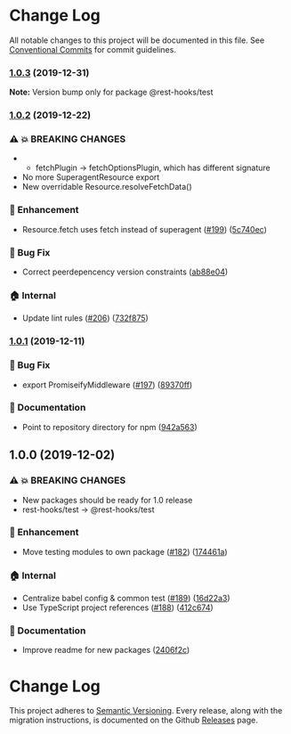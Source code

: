 # Change Log

All notable changes to this project will be documented in this file.
See [Conventional Commits](https://conventionalcommits.org) for commit guidelines.

### [1.0.3](https://github.com/coinbase/rest-hooks/compare/@rest-hooks/test@1.0.2...@rest-hooks/test@1.0.3) (2019-12-31)

**Note:** Version bump only for package @rest-hooks/test





### [1.0.2](https://github.com/coinbase/rest-hooks/compare/@rest-hooks/test@1.0.1...@rest-hooks/test@1.0.2) (2019-12-22)


### ⚠ 💥 BREAKING CHANGES

* * fetchPlugin -> fetchOptionsPlugin, which has different signature
* No more SuperagentResource export
* New overridable Resource.resolveFetchData()

### 💅 Enhancement

* Resource.fetch uses fetch instead of superagent ([#199](https://github.com/coinbase/rest-hooks/issues/199)) ([5c740ec](https://github.com/coinbase/rest-hooks/commit/5c740ecf8f864e33cd9a6ab6cbc0a872ba0344ed))


### 🐛 Bug Fix

* Correct peerdepencency version constraints ([ab88e04](https://github.com/coinbase/rest-hooks/commit/ab88e0445f763d0648b39a376340f76a7710c197))


### 🏠 Internal

* Update lint rules ([#206](https://github.com/coinbase/rest-hooks/issues/206)) ([732f875](https://github.com/coinbase/rest-hooks/commit/732f87536e23d6b43cea3abce5be8cd6f1dd75c7))



### [1.0.1](https://github.com/coinbase/rest-hooks/compare/@rest-hooks/test@1.0.0...@rest-hooks/test@1.0.1) (2019-12-11)


### 🐛 Bug Fix

* export PromiseifyMiddleware ([#197](https://github.com/coinbase/rest-hooks/issues/197)) ([89370ff](https://github.com/coinbase/rest-hooks/commit/89370ffccaee39a6e147b449a76a1ce9778f7010))


### 📝 Documentation

* Point to repository directory for npm ([942a563](https://github.com/coinbase/rest-hooks/commit/942a563493d35dca9787e541dd89599d2059be1c))



## 1.0.0 (2019-12-02)


### ⚠ 💥 BREAKING CHANGES

* New packages should be ready for 1.0 release
* rest-hooks/test -> @rest-hooks/test

### 💅 Enhancement

* Move testing modules to own package ([#182](https://github.com/coinbase/rest-hooks/issues/182)) ([174461a](https://github.com/coinbase/rest-hooks/commit/174461a3c7568c53842eb6f4ea64e5b85dd20ce5))


### 🏠 Internal

* Centralize babel config & common test ([#189](https://github.com/coinbase/rest-hooks/issues/189)) ([16d22a3](https://github.com/coinbase/rest-hooks/commit/16d22a3ea0dab1b48ae59cdbd3ef8d53c33167f8))
* Use TypeScript project references ([#188](https://github.com/coinbase/rest-hooks/issues/188)) ([412c674](https://github.com/coinbase/rest-hooks/commit/412c6740cd825b06e8784d0d0f4d39e6cb331062))


### 📝 Documentation

* Improve readme for new packages ([2406f2c](https://github.com/coinbase/rest-hooks/commit/2406f2c78a10e41f6aa1e7deeb4c957a3c94314d))



# Change Log

This project adheres to [Semantic Versioning](http://semver.org/).
Every release, along with the migration instructions, is documented on the Github [Releases](https://github.com/coinbase/rest-hooks/releases) page.
